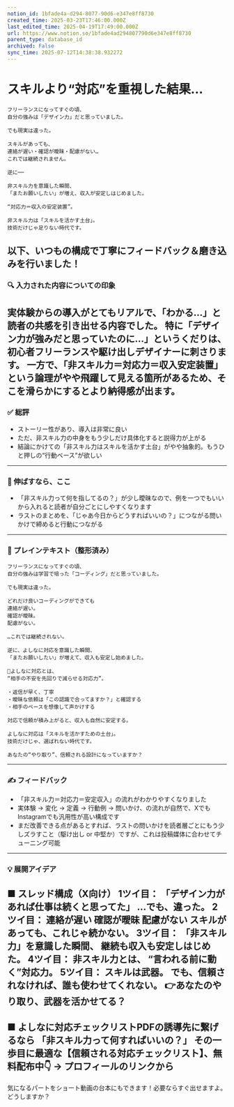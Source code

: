 ```yaml
---
notion_id: 1bfade4a-d294-8077-90d6-e347e8ff8730
created_time: 2025-03-23T17:46:00.000Z
last_edited_time: 2025-04-19T17:49:00.000Z
url: https://www.notion.so/1bfade4ad294807790d6e347e8ff8730
parent_type: database_id
archived: False
sync_time: 2025-07-12T14:38:38.932272
---
```


# スキルより“対応”を重視した結果…

```plain text
フリーランスになってすぐの頃、
自分の強みは「デザイン力」だと思っていました。

でも現実は違った。

スキルがあっても、
連絡が遅い・確認が曖昧・配慮がない…
これでは継続されません。

逆に──

非スキル力を意識した瞬間、
「またお願いしたい」が増え、収入が安定しはじめました。

“対応力＝収入の安定装置”。

非スキル力は「スキルを活かす土台」。
技術だけじゃ足りない時代です。
```
以下、いつもの構成で丁寧にフィードバック＆磨き込みを行いました！
---
### 🔍 入力された内容についての印象
実体験からの導入がとてもリアルで、「わかる…」と読者の共感を引き出せる内容でした。
特に「デザイン力が強みだと思っていたのに…」というくだりは、初心者フリーランスや駆け出しデザイナーに刺さります。
一方で、「非スキル力＝対応力＝収入安定装置」という論理がやや飛躍して見える箇所があるため、そこを滑らかにするとより納得感が出ます。
---
### ✅ 総評
- ストーリー性があり、導入は非常に良い
- ただ、非スキル力の中身をもう少しだけ具体化すると説得力が上がる
- 結論にかけての「非スキル力はスキルを活かす土台」がやや抽象的。もうひと押しの“行動ベース”が欲しい
---
### 🧭 伸ばすなら、ここ
- 「非スキル力って何を指してるの？」が少し曖昧なので、例を一つでもいいから入れると読者が自分ごとにしやすくなります
- ラストのまとめを、「じゃあ今日からどうすればいいの？」につながる問いかけで締めると行動につながる
---
### 📝 プレインテキスト（整形済み）
```plain text
フリーランスになってすぐの頃、
自分の強みは学習で培った「コーディング」だと思っていました。

でも現実は違った。

どれだけ良いコーディングができても
連絡が遅い。
確認が曖昧。
配慮がない。

…これでは継続されない。

逆に、よしなに対応を意識した瞬間、
「またお願いしたい」が増えて、収入も安定し始めました。

📌よしなに対応とは、
“相手の不安を先回りで減らせる対応力”。

・返信が早く、丁寧
・曖昧な依頼は「この認識で合ってますか？」と確認する
・相手のペースを想像して声かけする

対応で信頼が積み上がると、収入も自然に安定する。

よしなに対応は「スキルを活かすための土台」。
技術だけじゃ、選ばれない時代です。

あなたの“やり取り”、信頼される設計になっていますか？
```
---
### ✍️ フィードバック
- 「非スキル力＝対応力＝安定収入」の流れがわかりやすくなりました
- 実体験 → 変化 → 定義 → 行動例 → 問いかけ、の流れが自然で、XでもInstagramでも汎用性が高い構成です
- まだ改善できる点があるとすれば、ラストの問いかけを読者層ごとにもう少しズラすこと（駆け出し or 中堅か）ですが、これは投稿媒体に合わせてチューニング可能
---
### 💡 展開アイデア
■ スレッド構成（X向け）
1ツイ目：
「デザイン力があれば仕事は続くと思ってた」
…でも、違った。
2ツイ目：
連絡が遅い
確認が曖昧
配慮がない
スキルがあっても、これじゃ続かない。
3ツイ目：
「非スキル力」を意識した瞬間、
継続も収入も安定しはじめた。
4ツイ目：
非スキル力とは、
“言われる前に動く”対応力。
5ツイ目：
スキルは武器。
でも、信頼されなければ、誰も使わせてくれない。
👉あなたのやり取り、武器を活かせてる？
---
■ よしなに対応チェックリストPDFの誘導先に繋げるなら
「非スキル力って何すればいいの？」
その一歩目に最適な【信頼される対応チェックリスト】、無料配布中👇
→ プロフィールのリンクから
---
気になるパートをショート動画の台本にもできます！必要ならすぐ出せますよ。どうしますか？